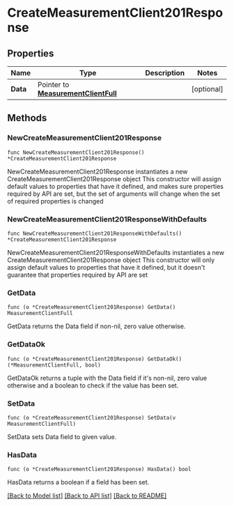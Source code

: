 # CreateMeasurementClient201Response

## Properties

Name | Type | Description | Notes
------------ | ------------- | ------------- | -------------
**Data** | Pointer to [**MeasurementClientFull**](MeasurementClientFull.md) |  | [optional] 

## Methods

### NewCreateMeasurementClient201Response

`func NewCreateMeasurementClient201Response() *CreateMeasurementClient201Response`

NewCreateMeasurementClient201Response instantiates a new CreateMeasurementClient201Response object
This constructor will assign default values to properties that have it defined,
and makes sure properties required by API are set, but the set of arguments
will change when the set of required properties is changed

### NewCreateMeasurementClient201ResponseWithDefaults

`func NewCreateMeasurementClient201ResponseWithDefaults() *CreateMeasurementClient201Response`

NewCreateMeasurementClient201ResponseWithDefaults instantiates a new CreateMeasurementClient201Response object
This constructor will only assign default values to properties that have it defined,
but it doesn't guarantee that properties required by API are set

### GetData

`func (o *CreateMeasurementClient201Response) GetData() MeasurementClientFull`

GetData returns the Data field if non-nil, zero value otherwise.

### GetDataOk

`func (o *CreateMeasurementClient201Response) GetDataOk() (*MeasurementClientFull, bool)`

GetDataOk returns a tuple with the Data field if it's non-nil, zero value otherwise
and a boolean to check if the value has been set.

### SetData

`func (o *CreateMeasurementClient201Response) SetData(v MeasurementClientFull)`

SetData sets Data field to given value.

### HasData

`func (o *CreateMeasurementClient201Response) HasData() bool`

HasData returns a boolean if a field has been set.


[[Back to Model list]](../README.md#documentation-for-models) [[Back to API list]](../README.md#documentation-for-api-endpoints) [[Back to README]](../README.md)


